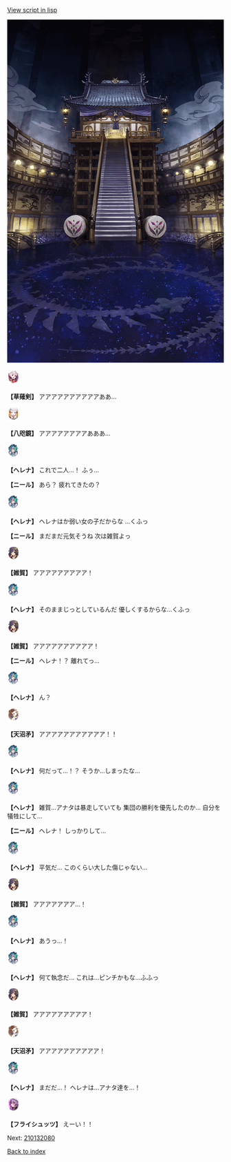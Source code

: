 [View script in lisp](../scripts/210132073.txt)

![masamune_arena.png](../images/backgrounds/masamune_arena.png)

<img src="../images/units/100441.png" alt="100441.png" height="34"/>

**【草薙剣】**
アアアアアアアアアアああ…

<img src="../images/units/500331.png" alt="500331.png" height="34"/>

**【八咫鏡】**
アアアアアアアアあああ…

<img src="../images/units/5302811.png" alt="5302811.png" height="34"/>

**【ヘレナ】**
これで二人…！
ふぅ…

**【ニール】**
あら？
疲れてきたの？

<img src="../images/units/5302811.png" alt="5302811.png" height="34"/>

**【ヘレナ】**
ヘレナはか弱い女の子だからな
…くふっ

**【ニール】**
まだまだ元気そうね
次は雑賀よっ

<img src="../images/units/502411.png" alt="502411.png" height="34"/>

**【雑賀】**
アアアアアアアアア！

<img src="../images/units/5302811.png" alt="5302811.png" height="34"/>

**【ヘレナ】**
そのままじっとしているんだ
優しくするからな…くふっ

<img src="../images/units/502411.png" alt="502411.png" height="34"/>

**【雑賀】**
アアアアアアアアアア！

**【ニール】**
ヘレナ！？
離れてっ…

<img src="../images/units/5302811.png" alt="5302811.png" height="34"/>

**【ヘレナ】**
ん？

<img src="../images/units/300431.png" alt="300431.png" height="34"/>

**【天沼矛】**
アアアアアアアアアアア！！

<img src="../images/units/5302811.png" alt="5302811.png" height="34"/>

**【ヘレナ】**
何だって…！？
そうか…しまったな…

<img src="../images/units/5302811.png" alt="5302811.png" height="34"/>

**【ヘレナ】**
雑賀…アナタは暴走していても
集団の勝利を優先したのか…
自分を犠牲にして…

**【ニール】**
ヘレナ！
しっかりして…

<img src="../images/units/5302811.png" alt="5302811.png" height="34"/>

**【ヘレナ】**
平気だ…
このくらい大した傷じゃない…

<img src="../images/units/502411.png" alt="502411.png" height="34"/>

**【雑賀】**
アアアアアアア…！

<img src="../images/units/5302811.png" alt="5302811.png" height="34"/>

**【ヘレナ】**
あうっ…！

<img src="../images/units/5302811.png" alt="5302811.png" height="34"/>

**【ヘレナ】**
何て執念だ…
これは…ピンチかもな…ふふっ

<img src="../images/units/502411.png" alt="502411.png" height="34"/>

**【雑賀】**
アアアアアアアアア！

<img src="../images/units/300431.png" alt="300431.png" height="34"/>

**【天沼矛】**
アアアアアアアアアア！

<img src="../images/units/5302811.png" alt="5302811.png" height="34"/>

**【ヘレナ】**
まだだ…！
ヘレナは…アナタ達を…！

<img src="../images/units/5502721.png" alt="5502721.png" height="34"/>

**【フライシュッツ】**
えーい！！

Next: [210132080](210132080.md)

[Back to index](index.md)
